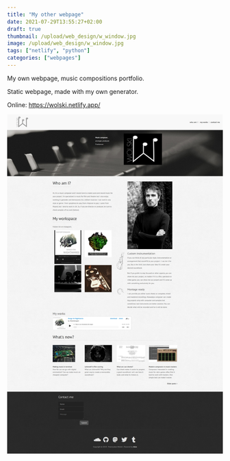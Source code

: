 ```yaml
---
title: "My other webpage"
date: 2021-07-29T13:55:27+02:00
draft: true
thumbnail: /upload/web_design/w_window.jpg
image: /upload/web_design/w_window.jpg
tags: ["netlify", "python"]
categories: ["webpages"]
---
```


My own webpage, music compositions portfolio.
<!--more-->
Static webpage, made with my own generator.

Online: <a href="https://wolski.netlify.app/" target="_blank">https://wolski.netlify.app/</a>

<img class="img-fluid kettu_art_image" src="/upload/web_design/w_screen_home.jpg" alt="HTML5 CSS3 responsive web design custom plugin">
